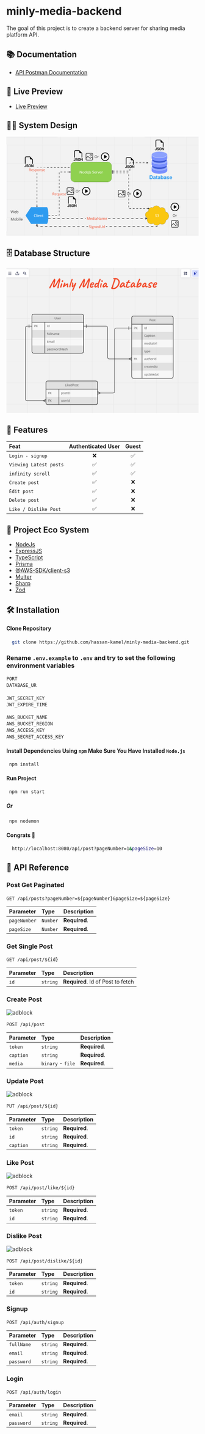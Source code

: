 # minly-media-backend

The goal of this project is to create a backend server for sharing media platform API.

## 📚 Documentation

- [API Postman Documentation](https://documenter.getpostman.com/view/21757807/2sA3Bj7Djq)

## 📝 Live Preview

- [Live Preview](https://minly-media-backend.vercel.app/)

## 👨‍💻 System Design

![alt text](public/system-design.png)

## 🗄️ Database Structure

![alt text](public/database-visual.png)

## 🧐 Features

| Feat                   | Authenticated User | Guest |
| :--------------------- | :----------------: | :---: |
| `Login - signup`       |         ❌         |  ✅   |
| `Viewing Latest posts` |         ✅         |  ✅   |
| `infinity scroll`      |         ✅         |  ✅   |
| `Create post`          |         ✅         |  ❌   |
| `ُEdit post`           |         ✅         |  ❌   |
| `Delete post`          |         ✅         |  ❌   |
| `Like / Dislike Post`  |         ✅         |  ❌   |

## 🌟 Project Eco System

- [NodeJs](https://nodejs.org)
- [ExpressJS](https://expressjs.com/)
- [TypeScript](https://www.typescriptlang.org/)
- [Prisma](https://www.prisma.io/)
- [@AWS-SDK/client-s3](https://www.npmjs.com/package/@aws-sdk/client-s3)
- [Multer](https://www.npmjs.com/package/multer)
- [Sharp](https://www.npmjs.com/package/sharp)
- [Zod](https://www.npmjs.com/package/zod)

## 🛠️ Installation

#### Clone Repository

```bash
  git clone https://github.com/hassan-kamel/minly-media-backend.git
```

### Rename `.env.example` to `.env` and try to set the following environment variables

```bash
PORT
DATABASE_UR

JWT_SECRET_KEY
JWT_EXPIRE_TIME

AWS_BUCKET_NAME
AWS_BUCKET_REGION
AWS_ACCESS_KEY
AWS_SECRET_ACCESS_KEY

```

#### Install Dependencies Using <strong>`npm`</strong> Make Sure You Have Installed <strong>`Node.js` </strong>

```bash
 npm install
```

#### Run Project

```bash
 npm run start
```

##### Or

```bash
 npx nodemon
```

#### Congrats 🎉

```bash
  http://localhost:8080/api/post?pageNumber=1&pageSize=10
```

## 🦢 API Reference

### Post Get Paginated

```http
GET /api/posts?pageNumber=${pageNumber}&pageSize=${pageSize}
```

| Parameter    | Type     | Description   |
| :----------- | :------- | :------------ |
| `pageNumber` | `Number` | **Required**. |
| `pageSize`   | `Number` | **Required**. |

### Get Single Post

```http
GET /api/post/${id}
```

| Parameter | Type     | Description                       |
| :-------- | :------- | :-------------------------------- |
| `id`      | `string` | **Required**. Id of Post to fetch |

### <p> Create Post </p>

<img width="150" alt='adblock' src='https://img.shields.io/badge/Secure_Endpoint-100000?style=for-the-badge&logo=adblock&logoColor=6F2121&labelColor=FFFFFF&color=6D2626'/>

```http
POST /api/post
```

| Parameter | Type              | Description   |
| :-------- | :---------------- | :------------ |
| `token`   | `string`          | **Required**. |
| `caption` | `string`          | **Required**. |
| `media`   | `binary` - `file` | **Required**. |

### <p> Update Post </p>

<img width="150" alt='adblock' src='https://img.shields.io/badge/Secure_Endpoint-100000?style=for-the-badge&logo=adblock&logoColor=6F2121&labelColor=FFFFFF&color=6D2626'/>

```http
PUT /api/post/${id}
```

| Parameter | Type     | Description   |
| :-------- | :------- | :------------ |
| `token`   | `string` | **Required**. |
| `id`      | `string` | **Required**. |
| `caption` | `string` | **Required**. |

### <p> Like Post </p>

<img width="150" alt='adblock' src='https://img.shields.io/badge/Secure_Endpoint-100000?style=for-the-badge&logo=adblock&logoColor=6F2121&labelColor=FFFFFF&color=6D2626'/>

```http
POST /api/post/like/${id}
```

| Parameter | Type     | Description   |
| :-------- | :------- | :------------ |
| `token`   | `string` | **Required**. |
| `id`      | `string` | **Required**. |

### <p> Dislike Post </p>

<img width="150" alt='adblock' src='https://img.shields.io/badge/Secure_Endpoint-100000?style=for-the-badge&logo=adblock&logoColor=6F2121&labelColor=FFFFFF&color=6D2626'/>

```http
POST /api/post/dislike/${id}
```

| Parameter | Type     | Description   |
| :-------- | :------- | :------------ |
| `token`   | `string` | **Required**. |
| `id`      | `string` | **Required**. |

### Signup

```http
POST /api/auth/signup
```

| Parameter  | Type     | Description   |
| :--------- | :------- | :------------ |
| `fullName` | `string` | **Required**. |
| `email`    | `string` | **Required**. |
| `password` | `string` | **Required**. |

### Login

```http
POST /api/auth/login
```

| Parameter  | Type     | Description   |
| :--------- | :------- | :------------ |
| `email`    | `string` | **Required**. |
| `password` | `string` | **Required**. |
